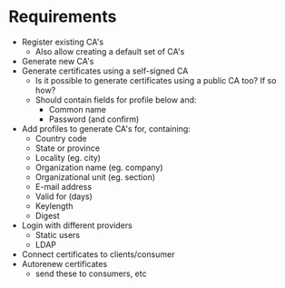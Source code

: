 # Requirements

* Register existing CA's
  - Also allow creating a default set of CA's
* Generate new CA's
* Generate certificates using a self-signed CA
  - Is it possible to generate certificates using a public CA too? If so how?
  - Should contain fields for profile below and:
    * Common name
    * Password (and confirm)
* Add profiles to generate CA's for, containing:
  - Country code
  - State or province
  - Locality (eg. city)
  - Organization name (eg. company)
  - Organizational unit (eg. section)
  - E-mail address
  - Valid for (days)
  - Keylength
  - Digest
* Login with different providers
  - Static users
  - LDAP
* Connect certificates to clients/consumer
* Autorenew certificates
  - send these to consumers, etc
